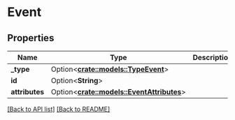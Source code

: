 # Event

## Properties

Name | Type | Description | Notes
------------ | ------------- | ------------- | -------------
**_type** | Option<[**crate::models::TypeEvent**](TypeEvent.md)> |  | 
**id** | Option<**String**> |  | [readonly]
**attributes** | Option<[**crate::models::EventAttributes**](EventAttributes.md)> |  | 

[[Back to API list]](../README.md#documentation-for-api-endpoints) [[Back to README]](../README.md)


